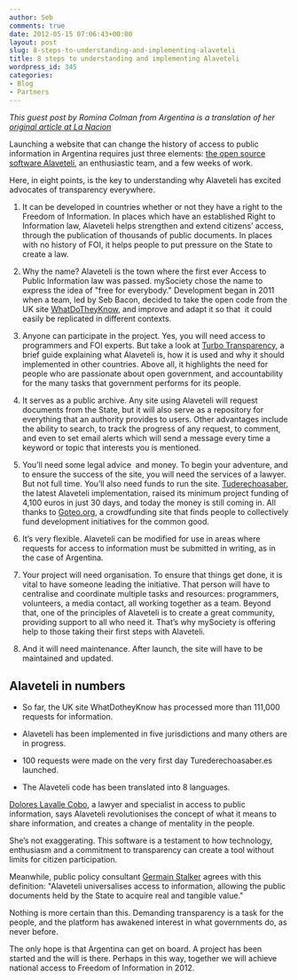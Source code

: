 ```yaml
---
author: Seb
comments: true
date: 2012-05-15 07:06:43+00:00
layout: post
slug: 8-steps-to-understanding-and-implementing-alaveteli
title: 8 steps to understanding and implementing Alaveteli
wordpress_id: 345
categories:
- Blog
- Partners
---
```


_This guest post by Romina Colman from Argentina is a translation of her [original article at La Nacion](http://blogs.lanacion.com.ar/data/herramientas/8-claves-para-entender-que-es-y-como-empezar-con-alaveteli/)_

Launching a website that can change the history of access to public information in Argentina requires just three elements: [the open source software Alaveteli](http://www.alaveteli.org/), an enthusiastic team, and a few weeks of work.

Here, in eight points, is the key to understanding why Alaveteli has excited advocates of transparency everywhere.




  1. It can be developed in countries whether or not they have a right to the Freedom of Information. In places which have an established Right to Information law, Alaveteli helps strengthen and extend citizens’ access, through the publication of thousands of public documents. In places with no history of FOI, it helps people to put pressure on the State to create a law.


  2. Why the name? Alaveteli is the town where the first ever Access to Public Information law was passed. mySociety chose the name to express the idea of "free for everybody." Development began in 2011 when a team, led by Seb Bacon, decided to take the open code from the UK site [WhatDoTheyKnow](https://www.whatdotheyknow.com/), and improve and adapt it so that  it could easily be replicated in different contexts.


  3. Anyone can participate in the project. Yes, you will need access to programmers and FOI experts. But take a look at [Turbo Transparency](/assets/files/Turbo-Transparency-v1.0.pdf), a brief guide explaining what Alaveteli is, how it is used and why it should implemented in other countries. Above all, it highlights the need for people who are passionate about open government, and accountability for the many tasks that government performs for its people.


  4. It serves as a public archive. Any site using Alaveteli will request documents from the State, but it will also serve as a repository for everything that an authority provides to users. Other advantages include the ability to search, to track the progress of any request, to comment, and even to set email alerts which will send a message every time a keyword or topic that interests you is mentioned.


  5. You’ll need some legal advice  and money. To begin your adventure, and to ensure the success of the site, you will need the services of a lawyer. But not full time. You’ll also need funds to run the site.
[Tuderechoasaber](http://translate.googleusercontent.com/translate_c?hl=en&rurl=translate.google.com&sl=es&tl=en&twu=1&u=http://tuderechoasaber.es/&usg=ALkJrhjQF_b8Fgs2Ztn6z_R_yB_FnmBLPA), the latest Alaveteli implementation, raised its minimum project funding of 4,100 euros in just 30 days, and today the money is still coming in. All thanks to [Goteo.org](http://www.goteo.org/), a crowdfunding site that finds people to collectively fund development initiatives for the common good.


  6. It’s very flexible. Alaveteli can be modified for use in areas where requests for access to information must be submitted in writing, as in the case of Argentina.


  7. Your project will need organisation. To ensure that things get done, it is vital to have someone leading the initiative. That person will have to centralise and coordinate multiple tasks and resources: programmers, volunteers, a media contact, all working together as a team. Beyond that, one of the principles of Alaveteli is to create a great community, providing support to all who need it. That’s why mySociety is offering help to those taking their first steps with Alaveteli.


  8. And it will need maintenance. After launch, the site will have to be maintained and updated.





## Alaveteli in numbers






  * So far, the UK site WhatDotheyKnow has processed more than 111,000 requests for information.


  * Alaveteli has been implemented in five jurisdictions and many others are in progress.


  * 100 requests were made on the very first day Turederechoasaber.es launched.


  * The Alaveteli code has been translated into 8 languages.


[Dolores Lavalle Cobo](https://twitter.com/dololavalle), a lawyer and specialist in access to public information, says Alaveteli revolutionises the concept of what it means to share information, and creates a change of mentality in the people.

She’s not exaggerating. This software is a testament to how technology, enthusiasm and a commitment to transparency can create a tool without limits for citizen participation.

Meanwhile, public policy consultant [Germain Stalker](https://twitter.com/stalkerGer) agrees with this definition: "Alaveteli universalises access to information, allowing the public documents held by the State to acquire real and tangible value."

Nothing is more certain than this. Demanding transparency is a task for the people, and the platform has awakened interest in what governments do, as never before.

The only hope is that Argentina can get on board. A project has been started and the will is there. Perhaps in this way, together we will achieve national access to Freedom of Information in 2012.
